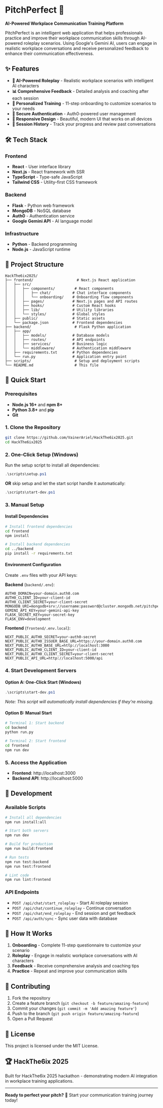 # PitchPerfect 🎯

**AI-Powered Workplace Communication Training Platform**

PitchPerfect is an intelligent web application that helps professionals practice and improve their workplace communication skills through AI-powered roleplay scenarios. Using Google's Gemini AI, users can engage in realistic workplace conversations and receive personalized feedback to enhance their communication effectiveness.

## ✨ Features

- **🤖 AI-Powered Roleplay** - Realistic workplace scenarios with intelligent AI characters
- **📊 Comprehensive Feedback** - Detailed analysis and coaching after each session
- **🎯 Personalized Training** - 11-step onboarding to customize scenarios to your needs
- **🔐 Secure Authentication** - Auth0-powered user management
- **📱 Responsive Design** - Beautiful, modern UI that works on all devices
- **💾 Session History** - Track your progress and review past conversations

## 🛠️ Tech Stack

### Frontend
- **React** - User interface library
- **Next.js** - React framework with SSR
- **TypeScript** - Type-safe JavaScript
- **Tailwind CSS** - Utility-first CSS framework

### Backend
- **Flask** - Python web framework
- **MongoDB** - NoSQL database
- **Auth0** - Authentication service
- **Google Gemini API** - AI language model

### Infrastructure
- **Python** - Backend programming
- **Node.js** - JavaScript runtime

## 📁 Project Structure

```
HackThe6ix2025/
├── frontend/                    # Next.js React application
│   ├── src/
│   │   ├── components/         # React components
│   │   │   ├── chat/          # Chat interface components
│   │   │   └── onboarding/    # Onboarding flow components
│   │   ├── pages/             # Next.js pages and API routes
│   │   ├── hooks/             # Custom React hooks
│   │   ├── lib/               # Utility libraries
│   │   └── styles/            # Global styles
│   ├── public/                # Static assets
│   └── package.json           # Frontend dependencies
├── backend/                    # Flask Python application
│   ├── app/
│   │   ├── models/            # Database models
│   │   ├── routes/            # API endpoints
│   │   ├── services/          # Business logic
│   │   └── middleware/        # Authentication middleware
│   ├── requirements.txt       # Python dependencies
│   └── run.py                 # Application entry point
├── scripts/                    # Setup and deployment scripts
└── README.md                   # This file
```

## 🚀 Quick Start

### Prerequisites

- **Node.js 16+** and **npm 8+**
- **Python 3.8+** and **pip**
- **Git**

### 1. Clone the Repository

```bash
git clone https://github.com/VainerAriel/HackThe6ix2025.git
cd HackThe6ix2025
```

### 2. One-Click Setup (Windows)

Run the setup script to install all dependencies:

```powershell
.\scripts\setup.ps1
```

**OR** skip setup and let the start script handle it automatically:

```powershell
.\scripts\start-dev.ps1
```

### 3. Manual Setup

#### Install Dependencies

```bash
# Install frontend dependencies
cd frontend
npm install

# Install backend dependencies
cd ../backend
pip install -r requirements.txt
```

#### Environment Configuration

Create `.env` files with your API keys:

**Backend** (`backend/.env`):
```env
AUTH0_DOMAIN=your-domain.auth0.com
AUTH0_CLIENT_ID=your-client-id
AUTH0_CLIENT_SECRET=your-client-secret
MONGODB_URI=mongodb+srv://username:password@cluster.mongodb.net/pitchperfect
GEMINI_API_KEY=your-gemini-api-key
FLASK_SECRET_KEY=your-secret-key
FLASK_ENV=development
```

**Frontend** (`frontend/.env.local`):
```env
NEXT_PUBLIC_AUTH0_SECRET=your-auth0-secret
NEXT_PUBLIC_AUTH0_ISSUER_BASE_URL=https://your-domain.auth0.com
NEXT_PUBLIC_AUTH0_BASE_URL=http://localhost:3000
NEXT_PUBLIC_AUTH0_CLIENT_ID=your-client-id
NEXT_PUBLIC_AUTH0_CLIENT_SECRET=your-client-secret
NEXT_PUBLIC_API_URL=http://localhost:5000/api
```

### 4. Start Development Servers

#### Option A: One-Click Start (Windows)

```powershell
.\scripts\start-dev.ps1
```

*Note: This script will automatically install dependencies if they're missing.*

#### Option B: Manual Start

```bash
# Terminal 1: Start backend
cd backend
python run.py

# Terminal 2: Start frontend
cd frontend
npm run dev
```

### 5. Access the Application

- **Frontend**: http://localhost:3000
- **Backend API**: http://localhost:5000

## 🔧 Development

### Available Scripts

```bash
# Install all dependencies
npm run install:all

# Start both servers
npm run dev

# Build for production
npm run build:frontend

# Run tests
npm run test:backend
npm run test:frontend

# Lint code
npm run lint:frontend
```

### API Endpoints

- `POST /api/chat/start_roleplay` - Start AI roleplay session
- `POST /api/chat/continue_roleplay` - Continue conversation
- `POST /api/chat/end_roleplay` - End session and get feedback
- `POST /api/auth/sync` - Sync user data with database

## 🎯 How It Works

1. **Onboarding** - Complete 11-step questionnaire to customize your scenario
2. **Roleplay** - Engage in realistic workplace conversations with AI characters
3. **Feedback** - Receive comprehensive analysis and coaching tips
4. **Practice** - Repeat and improve your communication skills

## 🤝 Contributing

1. Fork the repository
2. Create a feature branch (`git checkout -b feature/amazing-feature`)
3. Commit your changes (`git commit -m 'Add amazing feature'`)
4. Push to the branch (`git push origin feature/amazing-feature`)
5. Open a Pull Request

## 📄 License

This project is licensed under the MIT License.

## 🏆 HackThe6ix 2025

Built for HackThe6ix 2025 hackathon - demonstrating modern AI integration in workplace training applications.

---

**Ready to perfect your pitch?** 🚀 Start your communication training journey today! 
